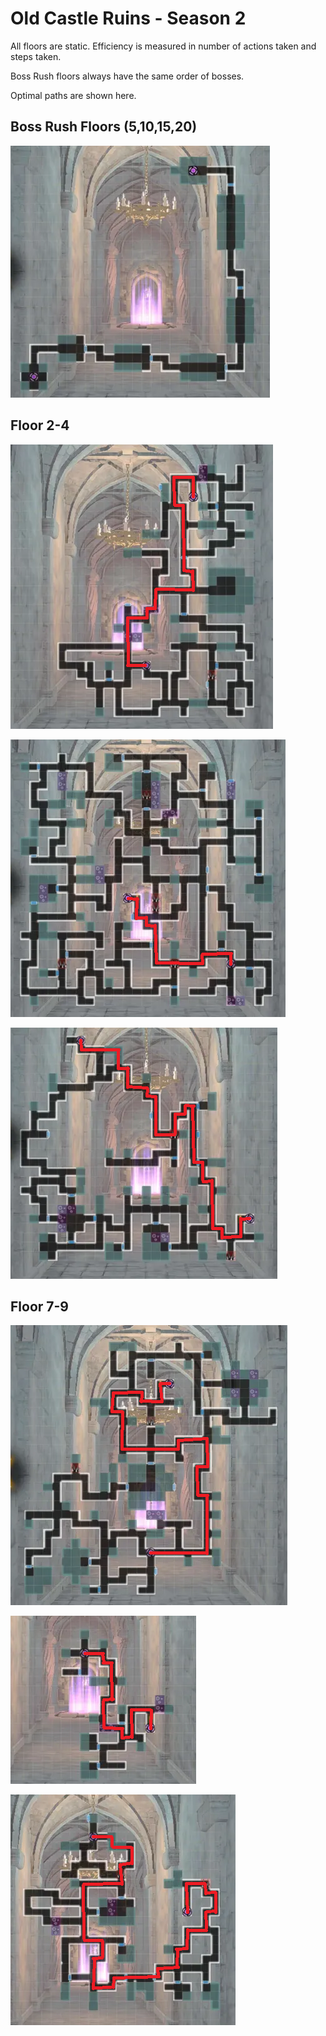 # Old Castle Ruins - Season 2

All floors are static. Efficiency is measured in number of actions taken and steps taken.

Boss Rush floors always have the same order of bosses.

Optimal paths are shown here.

## Boss Rush Floors (5,10,15,20)

![](img/boss-rush.png)

## Floor 2-4
![](img/floor2.png)

![](img/floor3.png)

![](img/floor4.png)

## Floor 7-9
![](img/floor7.png)

![](img/floor8.png)

![](img/floor9.png)
